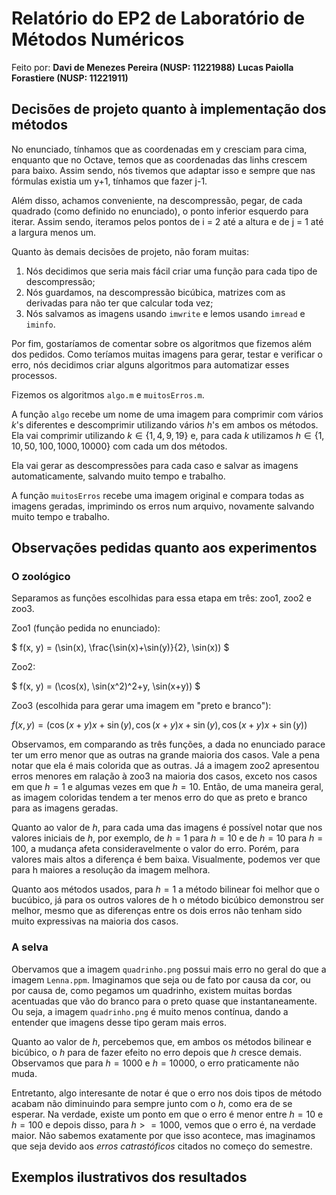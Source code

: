 # Relatório do EP2 de Laboratório de Métodos Numéricos 
    
Feito por:
**Davi de Menezes Pereira (NUSP: 11221988)**
**Lucas Paiolla Forastiere (NUSP: 11221911)**

## Decisões de projeto quanto à implementação dos métodos

No enunciado, tínhamos que as coordenadas em y cresciam para cima, enquanto que no Octave, temos que as coordenadas das linhs crescem para baixo. Assim sendo, nós tivemos que adaptar isso e sempre que nas fórmulas existia um y+1, tínhamos que fazer j-1.

Além disso, achamos conveniente, na descompressão, pegar, de cada quadrado (como definido no enunciado), o ponto inferior esquerdo para iterar. Assim sendo, iteramos pelos pontos de i = 2 até a altura e de j = 1 até a largura menos um.

Quanto às demais decisões de projeto, não foram muitas:
1. Nós decidimos que seria mais fácil criar uma função para cada tipo de descompressão;
2. Nós guardamos, na descompressão bicúbica, matrizes com as derivadas para não ter que calcular toda vez;
3. Nós salvamos as imagens usando `imwrite` e lemos usando `imread` e `iminfo`. 

Por fim, gostaríamos de comentar sobre os algoritmos que fizemos além dos pedidos. Como teríamos muitas imagens para gerar, testar e verificar o erro, nós decidimos criar alguns algoritmos para automatizar esses processos.

Fizemos os algoritmos `algo.m` e `muitosErros.m`.

A função `algo` recebe um nome de uma imagem para comprimir com vários $k$'s diferentes e descomprimir utilizando vários $h$'s em ambos os métodos. Ela vai comprimir utilizando $k\in\{1, 4, 9, 19\}$ e, para cada $k$ utilizamos $h\in\{1,10,50,100,1000,10000\}$ com cada um dos métodos.

Ela vai gerar as descompressões para cada caso e salvar as imagens automaticamente, salvando muito tempo e trabalho.

A função `muitosErros` recebe uma imagem original e compara todas as imagens geradas, imprimindo os erros num arquivo, novamente salvando muito tempo e trabalho.

## Observações pedidas quanto aos experimentos

### O zoológico

Separamos as funções escolhidas para essa etapa em três: zoo1, zoo2 e zoo3.

Zoo1 (função pedida no enunciado):

$
f(x, y) = (\sin(x), \frac{\sin(x)+\sin(y)}{2}, \sin(x))
$

Zoo2:

$
f(x, y) = (\cos(x), \sin(x^2)^2+y, \sin(x+y))
$

Zoo3 (escolhida para gerar uma imagem em "preto e branco"):

$f(x, y) = (\cos(x+y)x + \sin(y), \cos(x+y)x + \sin(y), \cos(x+y)x + \sin(y))$

Observamos, em comparando as três funções, a dada no enunciado parace ter um erro menor que as outras na grande maioria dos casos. Vale a pena notar que ela é mais colorida que as outras. Já a imagem zoo2 apresentou erros menores em ralação à zoo3 na maioria dos casos, exceto nos casos em que $h = 1$ e algumas vezes em que $h = 10$. Então, de uma maneira geral, as imagem coloridas tendem a ter menos erro do que as preto e branco para as imagens geradas.

Quanto ao valor de $h$, para cada uma das imagens é possível notar que nos valores iniciais de $h$, por exemplo,  de $h = 1$ para $h = 10$ e de $h = 10$ para $h = 100$, a mudança afeta consideravelmente o valor do erro. Porém, para valores mais altos a diferença é bem baixa. Visualmente, podemos ver que para h maiores a resolução da imagem melhora.

Quanto aos métodos usados, para $h = 1$ a método bilinear foi melhor que o bucúbico, já para os outros valores de h o método bicúbico demonstrou ser melhor, mesmo que as diferenças entre os dois erros não tenham sido muito expressivas na maioria dos casos.


### A selva

Obervamos que a imagem `quadrinho.png` possui mais erro no geral do que a imagem `Lenna.ppm`. Imaginamos que seja ou de fato por causa da cor, ou por causa de, como pegamos um quadrinho, existem muitas bordas acentuadas que vão do branco para o preto quase que instantaneamente. Ou seja, a imagem `quadrinho.png` é muito menos contínua, dando a entender que imagens desse tipo geram mais erros.

Quanto ao valor de $h$, percebemos que, em ambos os métodos bilinear e bicúbico, o $h$ para de fazer efeito no erro depois que $h$ cresce demais. Observamos que para $h=1000$ e $h=10000$, o erro praticamente não muda. 

Entretanto, algo interesante de notar é que o erro nos dois tipos de método acabam não diminuindo para sempre junto com o $h$, como era de se esperar. Na verdade, existe um ponto em que o erro é menor entre $h=10$ e $h=100$ e depois disso, para $h>=1000$, vemos que o erro é, na verdade maior. Não sabemos exatamente por que isso acontece, mas imaginamos que seja devido aos _erros catrastóficos_ citados no começo do semestre.

## Exemplos ilustrativos dos resultados